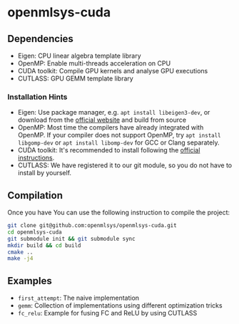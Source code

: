 # openmlsys-cuda

## Dependencies

- Eigen: CPU linear algebra template library
- OpenMP: Enable multi-threads acceleration on CPU
- CUDA toolkit: Compile GPU kernels and analyse GPU executions
- CUTLASS: GPU GEMM template library

### Installation Hints

- Eigen: Use package manager, e.g. `apt install libeigen3-dev`, or download from
  the [official website](https://eigen.tuxfamily.org/) and build from source
- OpenMP: Most time the compilers have already integrated with OpenMP. If your compiler does not support OpenMP,
  try `apt install libgomp-dev` or `apt install libomp-dev` for GCC or Clang separately.
- CUDA toolkit: It's recommended to install following
  the [official instructions](https://developer.nvidia.com/cuda-toolkit).
- CUTLASS: We have registered it to our git module, so you do not have to install by yourself.

## Compilation

Once you have You can use the following instruction to compile the project:

```bash
git clone git@github.com:openmlsys/openmlsys-cuda.git
cd openmlsys-cuda
git submodule init && git submodule sync
mkdir build && cd build
cmake ..
make -j4
```

## Examples

- `first_attempt`: The naive implementation
- `gemm`: Collection of implementations using different optimization tricks
- `fc_relu`: Example for fusing FC and ReLU by using CUTLASS
